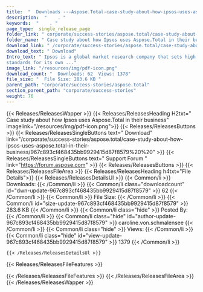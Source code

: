 ```yaml
---
title:  "  Downloads ---Aspose.Total-case-study-about-how-ipsos-uses-aspose.total-in-their-business . " 
description:  "    . " 
keywords:  "    . " 
page_type:  single_release_page
folder_link: " corporate/success-stories/aspose.total/case-study-about-how-ipsos-uses-aspose.total-in-their-business/"
folder_name: " Case study about how Ipsos uses Aspose.Total in their business"
download_link: " /corporate/success-stories/aspose.total/case-study-about-how-ipsos-uses-aspose.total-in-their-business/967c893cf468435bb9929415d87f8579"
download_text: " Download"
Intro_text: " Ipsos is a global market research company that sets high
standards for its own ..."
image_link: "/resources/img/pdf-icon.png"
download_count: "  Downloads: 62  Views: 1378"
file_size: "  File Size: 283.6 KB "
parent_path: "corporate/success-stories/aspose.total"
section_parent_path: "corporate/success-stories"
weight: 76
---
```


{{< Releases/ReleasesWapper >}}
  {{< Releases/ReleasesHeading H2txt=" Case study about how Ipsos uses Aspose.Total in their business" imagelink="/resources/img/pdf-icon.png">}}
  {{< Releases/ReleasesButtons >}}
    {{< Releases/ReleasesSingleButtons text=" Download" link="/corporate/success-stories/aspose.total/case-study-about-how-ipsos-uses-aspose.total-in-their-business/967c893cf468435bb9929415d87f8579%20%20" >}}
    {{< Releases/ReleasesSingleButtons text=" Support Forum " link="https://forum.aspose.com" >}}
  {{< Releases/ReleasesButtons >}}
  {{< Releases/ReleasesFileArea >}}
    {{< Releases/ReleasesHeading h4txt="File Details">}}
    {{< Releases/ReleasesDetailsUl >}}
            {{< Common/li  >}} Downloads: {{< /Common/li >}} 
      {{< Common/li class="downloadcount" id="dwn-update-967c893cf468435bb9929415d87f8579" >}} 62 {{< /Common/li >}} 
      {{< Common/li  >}} File Size: {{< /Common/li >}} 
      {{< Common/li id="size-update-967c893cf468435bb9929415d87f8579" >}} 283.6 KB {{< /Common/li >}} 
      {{< Common/li  class="hide" >}} Posted By: {{< /Common/li >}} 
      {{< Common/li class="hide" id="author-update-967c893cf468435bb9929415d87f8579" >}} caroline.von.schmalensee {{< /Common/li >}} 
      {{< Common/li class="hide"  >}} Views: {{< /Common/li >}} 
      {{< Common/li class="hide" id="view-update-967c893cf468435bb9929415d87f8579" >}} 1379 {{< /Common/li >}} 

    {{< /Releases/ReleasesDetailsUl >}}

  {{< Releases/ReleasesFileFeatures >}}
      
  {{< /Releases/ReleasesFileFeatures >}}
 {{< /Releases/ReleasesFileArea >}}
{{< /Releases/ReleasesWapper >}}


